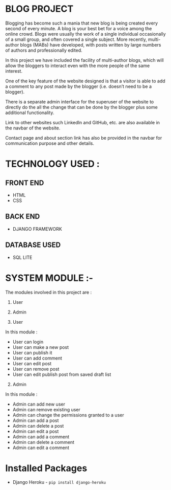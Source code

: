 # BLOG PROJECT

Blogging has become such a mania that new blog is being created every second of
every minute. A blog is your best bet for a voice among the online crowd. Blogs
were usually the work of a single individual occasionally of a small group, and
often covered a single subject. More recently, multi-author blogs (MABs) have
developed, with posts written by large numbers of authors and professionally
edited.

In this project we have included the facility of multi-author blogs, which will allow
the bloggers to interact even with the more people of the same interest.

One of the key feature of the website designed is that a visitor is able to add a
comment to any post made by the blogger (i.e. doesn’t need to be a blogger).

There is a separate admin interface for the superuser of the website to directly do
the all the change that can be done by the blogger plus some additional
functionality.

Link to other websites such LinkedIn and GitHub, etc. are also available in the
navbar of the website.

Contact page and about section link has also be provided in the navbar for
communication purpose and other details.


# TECHNOLOGY USED :
## FRONT END 
* HTML
* CSS

## BACK END
* DJANGO FRAMEWORK

## DATABASE USED
* SQL LITE

# SYSTEM MODULE :-
The modules involved in this project are :
1. User
2. Admin


1. User

In this module :
* User can login
* User can make a new post
* User can publish it
* User can add comment
* User can edit post
* User can remove post
* User can edit publish post from saved draft list


2. Admin

In this module :
* Admin can add new user
* Admin can remove existing user
* Admin can change the permissions granted to a user
* Admin can add a post
* Admin can delete a post
* Admin can edit a post
* Admin can add a comment
* Admin can delete a comment
* Admin can edit a comment

# Installed Packages
 * Django Heroku - `pip install django-heroku`